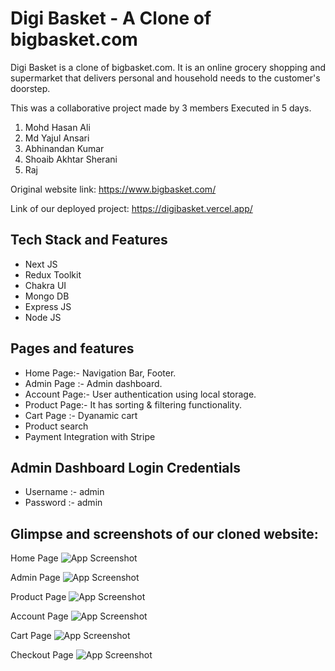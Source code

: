 
# Digi Basket - A Clone of bigbasket.com

Digi Basket is a clone of bigbasket.com. It is an online grocery shopping and supermarket that delivers personal and household needs to the customer's doorstep.

This was a collaborative project made by 3 members Executed in 5 days.
1) Mohd Hasan Ali
2) Md Yajul Ansari
3) Abhinandan Kumar
4) Shoaib Akhtar Sherani
5) Raj



Original website link: https://www.bigbasket.com/

Link of our deployed project: https://digibasket.vercel.app/
## Tech Stack and Features

- Next JS
- Redux Toolkit
- Chakra UI
- Mongo DB
- Express JS
- Node JS

## Pages and features
- Home Page:- Navigation Bar, Footer.
- Admin Page :- Admin dashboard.
- Account Page:- User authentication using local storage.
- Product Page:- It has sorting & filtering functionality.
- Cart Page :- Dyanamic cart
- Product search
- Payment Integration with Stripe

## Admin Dashboard Login Credentials
- Username :- admin
- Password :- admin

## Glimpse and screenshots of our cloned website:

Home Page
![App Screenshot](https://i.ibb.co/LYsZ2MY/home.png)

Admin Page
![App Screenshot](https://i.ibb.co/YBMhsbj/admin.png)

Product Page
![App Screenshot](https://i.ibb.co/k6HvXRx/product.png)

Account Page
![App Screenshot](https://i.ibb.co/b59hFR7/account.png)

Cart Page
![App Screenshot](https://i.ibb.co/8Drv09G/cart.png)

Checkout Page
![App Screenshot](https://i.ibb.co/3mg152Y/payment.png)
